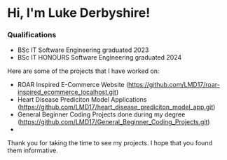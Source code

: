# Hi, I'm Luke Derbyshire!

### Qualifications
- BSc IT Software Engineering graduated 2023
- BSc IT HONOURS Software Engineering graduated 2024

Here are some of the projects that I have worked on:

- ROAR Inspired E-Commerce Website  (https://github.com/LMD17/roar-inspired_ecommerce_localhost.git)
- Heart Disease Prediciton Model Applications  (https://github.com/LMD17/heart_disease_prediciton_model_app.git)
- General Beginner Coding Projects done during my degree  (https://github.com/LMD17/General_Beginner_Coding_Projects.git)
- 


Thank you for taking the time to see my projects. I hope that you found them informative.

